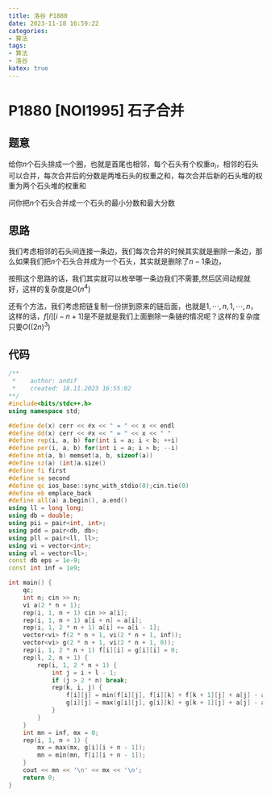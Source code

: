 ```yaml
---
title: 洛谷 P1880
date: 2023-11-18 16:59:22
categories:
- 算法
tags: 
- 算法
- 洛谷
katex: true
---
```


# P1880 [NOI1995] 石子合并

## 题意


给你$n$个石头排成一个圈，也就是首尾也相邻，每个石头有个权重$a_i$，相邻的石头可以合并，每次合并后的分数是两堆石头的权重之和，每次合并后新的石头堆的权重为两个石头堆的权重和

问你把$n$个石头合并成一个石头的最小分数和最大分数

## 思路

我们考虑相邻的石头间连接一条边，我们每次合并的时候其实就是删除一条边，那么如果我们把$n$个石头合并成为一个石头，其实就是删除了$n - 1$条边，

按照这个思路的话，我们其实就可以枚举哪一条边我们不需要,然后区间动规就好，这样的复杂度是$O(n^4)$

还有个方法，我们考虑把链复制一份拼到原来的链后面，也就是$1, \cdots, n, 1, \cdots, n$，这样的话，$f[i][i - n + 1]$是不是就是我们上面删除一条链的情况呢？这样的复杂度只要$O((2n)^3)$

## 代码
```c++
/**
 *    author: andif
 *    created: 18.11.2023 16:55:02
**/
#include<bits/stdc++.h>
using namespace std;

#define de(x) cerr << #x << " = " << x << endl
#define dd(x) cerr << #x << " = " << x << " "
#define rep(i, a, b) for(int i = a; i < b; ++i)
#define per(i, a, b) for(int i = a; i > b; --i)
#define mt(a, b) memset(a, b, sizeof(a))
#define sz(a) (int)a.size()
#define fi first
#define se second
#define qc ios_base::sync_with_stdio(0);cin.tie(0)
#define eb emplace_back
#define all(a) a.begin(), a.end()
using ll = long long;
using db = double;
using pii = pair<int, int>;
using pdd = pair<db, db>;
using pll = pair<ll, ll>;
using vi = vector<int>;
using vl = vector<ll>;
const db eps = 1e-9;
const int inf = 1e9;

int main() {
    qc;
    int n; cin >> n;
    vi a(2 * n + 1);
    rep(i, 1, n + 1) cin >> a[i];
    rep(i, 1, n + 1) a[i + n] = a[i];
    rep(i, 1, 2 * n + 1) a[i] += a[i - 1];
    vector<vi> f(2 * n + 1, vi(2 * n + 1, inf));
    vector<vi> g(2 * n + 1, vi(2 * n + 1, 0));
    rep(i, 1, 2 * n + 1) f[i][i] = g[i][i] = 0;
    rep(l, 2, n + 1) {
        rep(i, 1, 2 * n + 1) {
            int j = i + l - 1;
            if (j > 2 * n) break;
            rep(k, i, j) {
                f[i][j] = min(f[i][j], f[i][k] + f[k + 1][j] + a[j] - a[i - 1]);
                g[i][j] = max(g[i][j], g[i][k] + g[k + 1][j] + a[j] - a[i - 1]);
            }
        }
    }
    int mn = inf, mx = 0;
    rep(i, 1, n + 1) {
        mx = max(mx, g[i][i + n - 1]);
        mn = min(mn, f[i][i + n - 1]);
    }
    cout << mn << '\n' << mx << '\n';
    return 0;
}
```
